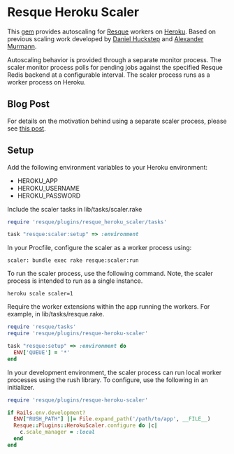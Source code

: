 Resque Heroku Scaler
====================

This [gem][rg] provides autoscaling for [Resque][rq] workers on [Heroku][hk].
Based on previous scaling work developed by [Daniel Huckstep][dh] and
[Alexander Murmann][am].

Autoscaling behavior is provided through a separate monitor process. The
scaler monitor process polls for pending jobs against the specified Resque
Redis backend at a configurable interval. The scaler process runs as a worker
process on Heroku.

Blog Post
---------

For details on the motivation behind using a separate scaler process, please
see [this post][ad].

Setup
-----

Add the following environment variables to your Heroku environment:

* HEROKU_APP
* HEROKU_USERNAME
* HEROKU_PASSWORD

Include the scaler tasks in lib/tasks/scaler.rake

```ruby
require 'resque/plugins/resque_heroku_scaler/tasks'

task "resque:scaler:setup" => :environment
```

In your Procfile, configure the scaler as a worker process using:

```
scaler: bundle exec rake resque:scaler:run
```

To run the scaler process, use the following command. Note, the scaler process
is intended to run as a single instance.

```
heroku scale scaler=1
```

Require the worker extensions within the app running the workers. For example,
in lib/tasks/resque.rake.

```ruby
require 'resque/tasks'
require 'resque/plugins/resque-heroku-scaler'

task "resque:setup" => :environment do
  ENV['QUEUE'] = '*'
end
```

In your development environment, the scaler process can run local worker
processes using the rush library. To configure, use the following in
an initializer.

```ruby
require 'resque/plugins/resque-heroku-scaler'

if Rails.env.development?
  ENV["RUSH_PATH"] ||= File.expand_path('/path/to/app', __FILE__)
  Resque::Plugins::HerokuScaler.configure do |c|
    c.scale_manager = :local
  end
end
```

[rg]: http://rubygems.org/gems/resque-heroku-scaler
[rq]: http://github.com/defunkt/resque
[hk]: http://devcenter.heroku.com/articles/cedar
[dh]: http://verboselogging.com/2010/07/30/auto-scale-your-resque-workers-on-heroku
[am]: http://github.com/ajmurmann/resque-heroku-autoscaler
[ad]: http://www.dunnington.net/entry/autoscale-resque-workers-on-heroku
